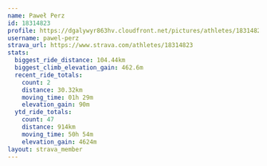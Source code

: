 ```yaml
---
name: Paweł Perz
id: 18314823
profile: https://dgalywyr863hv.cloudfront.net/pictures/athletes/18314823/5244308/1/large.jpg
username: pawel-perz
strava_url: https://www.strava.com/athletes/18314823
stats:
  biggest_ride_distance: 104.44km
  biggest_climb_elevation_gain: 462.6m
  recent_ride_totals:
    count: 2
    distance: 30.32km
    moving_time: 01h 29m
    elevation_gain: 90m
  ytd_ride_totals:
    count: 47
    distance: 914km
    moving_time: 50h 54m
    elevation_gain: 4624m
layout: strava_member
--- 
```

